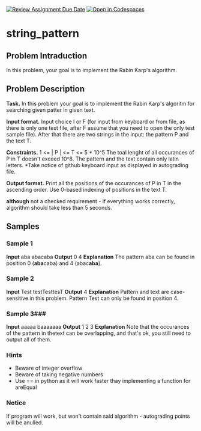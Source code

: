[![Review Assignment Due Date](https://classroom.github.com/assets/deadline-readme-button-24ddc0f5d75046c5622901739e7c5dd533143b0c8e959d652212380cedb1ea36.svg)](https://classroom.github.com/a/wTIe0hZN)
[![Open in Codespaces](https://classroom.github.com/assets/launch-codespace-7f7980b617ed060a017424585567c406b6ee15c891e84e1186181d67ecf80aa0.svg)](https://classroom.github.com/open-in-codespaces?assignment_repo_id=10879790)
# string_pattern
## Problem Intraduction
In this problem, your goal is to implement the Rabin Karp's algorithm.

## Problem Description
**Task.** 
In this problem your goal is to implement the Rabin Karp's algoritm for searching given patter in given text.

**Input format.** 
Input choice I or F (for input from keyboard or from file, as there is only one test file, after F assume that you need to open the only test sample file).
After that there are two strings in the input: the pattern P and the text T.

**Constraints.**
1 <= | P | <= T <= 5 * 10^5
The toal lenght of all occurances of P in T doesn't exceed 10^8.
The pattern and the text contain only latin letters.
*Take notice of github keyboard input as displayed in autograding file.

**Output format.**
Print all the positions of the occurances of P in T in the ascending order. Use 0-based indexing of positions in the text T.


**although** not a checked requirement - if everything works correctly, algorithm should take less than 5 seconds.

## Samples
### Sample 1
**Input**
aba
abacaba
**Output**
0 4
**Explanation**
The pattern aba can be found in position 0 (**aba**caba) and 4 (abac**aba**).
### Sample 2
**Input**
Test
testTesttesT
**Output**
4
**Explanation**
Pattern and text are case-sensitive in this problem. Pattern Test can only be found in position 4.
### Sample 3###
**Input**
aaaaa
baaaaaaa
**Output**
1 2 3
**Explanation**
Note that the occurances of the pattern in thetext can be overlapping, and that's ok, you still need to output all of them.

### Hints
* Beware of integer overflow
* Beware of taking negative numbers
* Use == in python as it will work faster thay implementing a function for areEqual

### Notice
If program will work, but won't contain said algorithm - autograding points will be anulled.
